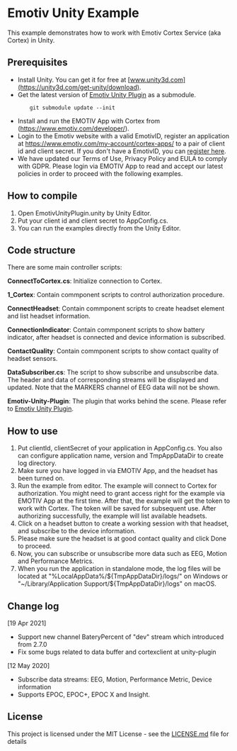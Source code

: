 # Emotiv Unity Example

This example demonstrates how to work with Emotiv Cortex Service (aka Cortex) in Unity.

## Prerequisites

* Install Unity. You can get it for free at [www.unity3d.com](https://unity3d.com/get-unity/download).
* Get the latest version of [Emotiv Unity Plugin](https://github.com/Emotiv/unity-plugin) as a submodule.
```
       git submodule update --init
```
* Install and run the EMOTIV App with Cortex from (https://www.emotiv.com/developer/).
* Login to the Emotiv website with a valid EmotivID, register an application at https://www.emotiv.com/my-account/cortex-apps/ to a pair of client id and client secret. If you don't have a EmotivID, you can [register here](https://id.emotivcloud.com/eoidc/account/registration/).
* We have updated our Terms of Use, Privacy Policy and EULA to comply with GDPR. Please login via EMOTIV App to read and accept our latest policies in order to proceed with the following examples.

## How to compile
<!-- how to compile  -->
1. Open EmotivUnityPlugin.unity by Unity Editor.
1. Put your client id and client secret to AppConfig.cs.
1. You can run the examples directly from the Unity Editor.


## Code structure

There are some main controller scripts:

**ConnectToCortex.cs**: Initialize connection to Cortex.

**1_Cortex**: Contain commponent scripts to control authorization procedure.

**ConnectHeadset**: Contain commponent scripts to create headset element and list headset information.

**ConnectionIndicator**: Contain commponent scripts to show battery indicator, after headset is connected and device information is subscribed.

**ContactQuality**: Contain commponent scripts to show contact quality of headset sensors.

**DataSubscriber.cs**: The script to show subscribe and unsubscribe data. The header and data of corresponding streams will be displayed and updated. Note that the MARKERS channel of EEG data will not be shown.

**Emotiv-Unity-Plugin**: The plugin that works behind the scene. Please refer to [Emotiv Unity Plugin](https://github.com/Emotiv/unity-plugin).

## How to use
1. Put clientId, clientSecret of your application in AppConfig.cs. You also can configure application name, version and TmpAppDataDir to create log directory.
1. Make sure you have logged in via EMOTIV App, and the headset has been turned on.
1. Run the example from editor. The example will connect to Cortex for authorization. You might need to grant access right for the example via EMOTIV App at the first time. After that, the example will get the token to work with Cortex. The token will be saved for subsequent use.
After authorizing successfully, the example will list available headsets. 
1. Click on a headset button to create a working session with that headset, and subscribe to the device information.
1. Please make sure the headset is at good contact quality and click Done to proceed.
1. Now, you can subscribe or unsubscribe more data such as EEG, Motion and Performance Metrics.
1. When you run the application in standalone mode, the log files will be located at "%LocalAppData%/${TmpAppDataDir}/logs/" on Windows or "~/Library/Application Support/${TmpAppDataDir}/logs" on macOS.

## Change log

[19 Apr 2021]
- Support new channel BateryPercent of "dev" stream which introduced from 2.7.0
- Fix some bugs related to data buffer and cortexclient at unity-plugin

[12 May 2020]
- Subscribe data streams: EEG, Motion, Performance Metric, Device information
- Supports EPOC, EPOC+, EPOC X and Insight.

## License

This project is licensed under the MIT License - see the [LICENSE.md](https://github.com/Emotiv/cortex-v2-example/blob/master/LICENSE) file for details

